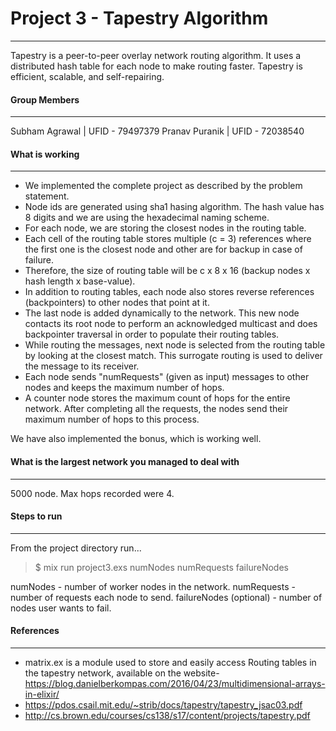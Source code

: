 #  Project 3 - Tapestry Algorithm
-------

Tapestry is a peer-to-peer overlay network routing algorithm. It uses a distributed hash table for each node to make routing faster. Tapestry is efficient, scalable, and self-repairing.

#### Group Members
------------
Subham Agrawal | UFID - 79497379
Pranav Puranik | UFID - 72038540

#### What is working
-------------
- We implemented the complete project as described by the problem statement.
-  Node ids are generated using sha1 hasing algorithm. The hash value has 8 digits and we are using the hexadecimal naming scheme.
-  For each node, we are storing the closest nodes in the routing table.
- Each cell of the routing table stores multiple (c = 3) references where the first one is the closest node and other are for backup in case of failure.
- Therefore, the size of routing table will be c x 8 x 16 (backup nodes x hash length x base-value).
- In addition to routing tables, each node also stores reverse references (backpointers) to other nodes that point at it.
- The last node is added dynamically to the network.  This new node contacts its root node to perform an acknowledged multicast and does backpointer traversal in order to populate their routing tables.
- While routing the messages, next node is selected from the routing table by looking at the closest match.  This surrogate routing is used to deliver the message to its receiver.
- Each node sends "numRequests" (given as input) messages to other nodes and keeps the maximum number of hops.
- A counter node stores the maximum count of hops for the entire network. After completing all the requests, the nodes send their maximum number of hops to this process.

We have also implemented the bonus, which is working well.

#### What is the largest network you managed to deal with
---------------
5000 node. Max hops recorded were 4.

#### Steps to run
-------------
From the project directory run...

>$ mix run project3.exs numNodes numRequests failureNodes


numNodes - number of worker nodes in the network.
numRequests - number of requests each node to send.
failureNodes (optional) - number of nodes user wants to fail.

#### References
-------------
- matrix.ex is a module used to store and easily access Routing tables in the tapestry network, available on the website- https://blog.danielberkompas.com/2016/04/23/multidimensional-arrays-in-elixir/
- https://pdos.csail.mit.edu/~strib/docs/tapestry/tapestry_jsac03.pdf
- http://cs.brown.edu/courses/cs138/s17/content/projects/tapestry.pdf
